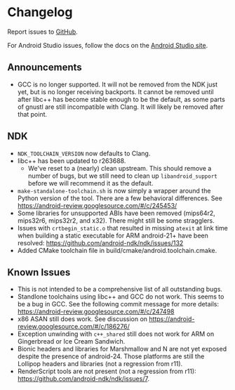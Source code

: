 Changelog
=========

Report issues to [GitHub].

For Android Studio issues, follow the docs on the [Android Studio site].

[GitHub]: https://github.com/android-ndk/ndk/issues
[Android Studio site]: http://tools.android.com/filing-bugs

Announcements
-------------

* GCC is no longer supported. It will not be removed from the NDK just yet, but
  is no longer receiving backports. It cannot be removed until after libc++ has
  become stable enough to be the default, as some parts of gnustl are still
  incompatible with Clang. It will likely be removed after that point.

NDK
---

 * `NDK_TOOLCHAIN_VERSION` now defaults to Clang.
 * libc++ has been updated to r263688.
     * We've reset to a (nearly) clean upstream. This should remove a number of
       bugs, but we still need to clean up `libandroid_support` before we will
       recommend it as the default.
 * `make-standalone-toolchain.sh` is now simply a wrapper around the Python
   version of the tool. There are a few behavioral differences. See
   https://android-review.googlesource.com/#/c/245453/
 * Some libraries for unsupported ABIs have been removed (mips64r2, mips32r6,
   mips32r2, and x32). There might still be some stragglers.
 * Issues with `crtbegin_static.o` that resulted in missing `atexit` at link
   time when building a static executable for ARM android-21+ have been
   resolved: https://github.com/android-ndk/ndk/issues/132
 * Added CMake toolchain file in build/cmake/android.toolchain.cmake.

Known Issues
------------

 * This is not intended to be a comprehensive list of all outstanding bugs.
 * Standlone toolchains using libc++ and GCC do not work. This seems to be a bug
   in GCC. See the following commit message for more details:
   https://android-review.googlesource.com/#/c/247498
 * x86 ASAN still does work. See discussion on
   https://android-review.googlesource.com/#/c/186276/
 * Exception unwinding with `c++_shared` still does not work for ARM on
   Gingerbread or Ice Cream Sandwich.
 * Bionic headers and libraries for Marshmallow and N are not yet exposed
   despite the presence of android-24. Those platforms are still the Lollipop
   headers and libraries (not a regression from r11).
 * RenderScript tools are not present (not a regression from r11):
   https://github.com/android-ndk/ndk/issues/7.
